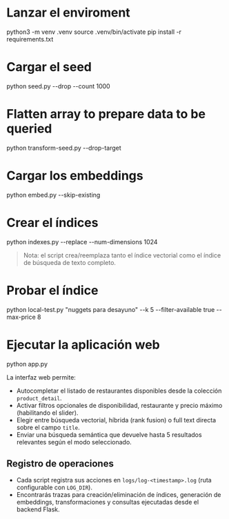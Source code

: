 # Lanzar el enviroment 
python3 -m venv .venv
source .venv/bin/activate
pip install -r requirements.txt 

# Cargar el seed
python seed.py --drop --count 1000 

# Flatten array to prepare data to be queried
python transform-seed.py --drop-target

# Cargar los embeddings
python embed.py --skip-existing

# Crear el índices
python indexes.py --replace --num-dimensions 1024
> Nota: el script crea/reemplaza tanto el índice vectorial como el índice de búsqueda de texto completo.

# Probar el índice 
python local-test.py "nuggets para desayuno" --k 5 --filter-available true --max-price 8

# Ejecutar la aplicación web
python app.py

La interfaz web permite:
- Autocompletar el listado de restaurantes disponibles desde la colección `product_detail`.
- Activar filtros opcionales de disponibilidad, restaurante y precio máximo (habilitando el slider).
- Elegir entre búsqueda vectorial, híbrida (rank fusion) o full text directa sobre el campo `title`.
- Enviar una búsqueda semántica que devuelve hasta 5 resultados relevantes según el modo seleccionado.

## Registro de operaciones
- Cada script registra sus acciones en `logs/log-<timestamp>.log` (ruta configurable con `LOG_DIR`).
- Encontrarás trazas para creación/eliminación de índices, generación de embeddings, transformaciones y consultas ejecutadas desde el backend Flask.
